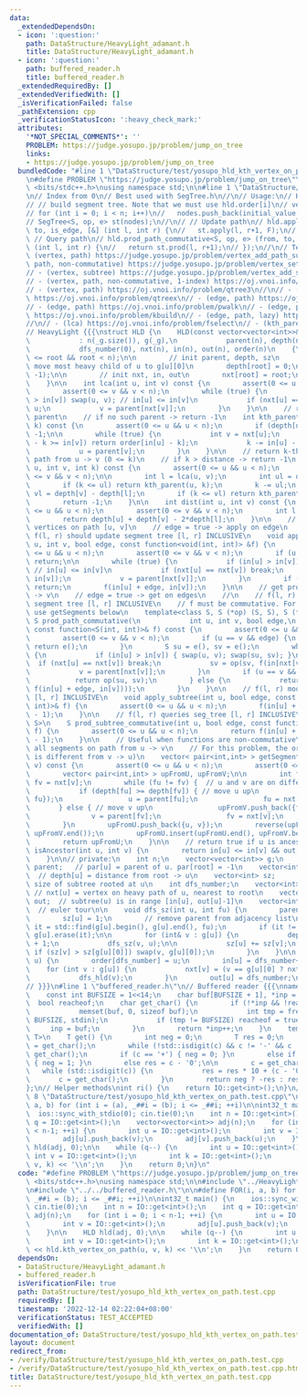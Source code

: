 ```yaml
---
data:
  _extendedDependsOn:
  - icon: ':question:'
    path: DataStructure/HeavyLight_adamant.h
    title: DataStructure/HeavyLight_adamant.h
  - icon: ':question:'
    path: buffered_reader.h
    title: buffered_reader.h
  _extendedRequiredBy: []
  _extendedVerifiedWith: []
  _isVerificationFailed: false
  _pathExtension: cpp
  _verificationStatusIcon: ':heavy_check_mark:'
  attributes:
    '*NOT_SPECIAL_COMMENTS*': ''
    PROBLEM: https://judge.yosupo.jp/problem/jump_on_tree
    links:
    - https://judge.yosupo.jp/problem/jump_on_tree
  bundledCode: "#line 1 \"DataStructure/test/yosupo_hld_kth_vertex_on_path.test.cpp\"\
    \n#define PROBLEM \"https://judge.yosupo.jp/problem/jump_on_tree\"\n\n#include\
    \ <bits/stdc++.h>\nusing namespace std;\n\n#line 1 \"DataStructure/HeavyLight_adamant.h\"\
    \n// Index from 0\n// Best used with SegTree.h\n//\n// Usage:\n// HLD hld(g, root);\n\
    // // build segment tree. Note that we must use hld.order[i]\n// vector<T> nodes;\n\
    // for (int i = 0; i < n; i++)\n//   nodes.push_back(initial_value[hld.order[i]])\n\
    // SegTree<S, op, e> st(nodes);\n//\n// // Update path\n// hld.apply_path(from,\
    \ to, is_edge, [&] (int l, int r) {\n//   st.apply(l, r+1, F);\n// });\n//\n//\
    \ // Query path\n// hld.prod_path_commutative<S, op, e> (from, to, is_edge, [&]\
    \ (int l, int r) {\n//   return st.prod(l, r+1);\n// });\n//\n// Tested:\n// -\
    \ (vertex, path) https://judge.yosupo.jp/problem/vertex_add_path_sum\n// - (vertex,\
    \ path, non-commutative) https://judge.yosupo.jp/problem/vertex_set_path_composite\n\
    // - (vertex, subtree) https://judge.yosupo.jp/problem/vertex_add_subtree_sum\n\
    // - (vertex, path, non-commutative, 1-index) https://oj.vnoi.info/problem/icpc21_mt_l\n\
    // - (vertex, path) https://oj.vnoi.info/problem/qtree3\n//\n// - (edge, path)\
    \ https://oj.vnoi.info/problem/qtreex\n// - (edge, path) https://oj.vnoi.info/problem/lubenica\n\
    // - (edge, path) https://oj.vnoi.info/problem/pwalk\n// - (edge, path, lazy)\
    \ https://oj.vnoi.info/problem/kbuild\n// - (edge, path, lazy) https://oj.vnoi.info/problem/onbridge\n\
    //\n// - (lca) https://oj.vnoi.info/problem/fselect\n// - (kth_parent) https://cses.fi/problemset/task/1687\n\
    // HeavyLight {{{\nstruct HLD {\n    HLD(const vector<vector<int>>& _g, int root)\n\
    \            : n(_g.size()), g(_g),\n            parent(n), depth(n), sz(n),\n\
    \            dfs_number(0), nxt(n), in(n), out(n), order(n)\n    {\n        assert(0\
    \ <= root && root < n);\n\n        // init parent, depth, sz\n        // also\
    \ move most heavy child of u to g[u][0]\n        depth[root] = 0;\n        dfs_sz(root,\
    \ -1);\n\n        // init nxt, in, out\n        nxt[root] = root;\n        dfs_hld(root);\n\
    \    }\n\n    int lca(int u, int v) const {\n        assert(0 <= u && u < n);\n\
    \        assert(0 <= v && v < n);\n        while (true) {\n            if (in[u]\
    \ > in[v]) swap(u, v); // in[u] <= in[v]\n            if (nxt[u] == nxt[v]) return\
    \ u;\n            v = parent[nxt[v]];\n        }\n    }\n\n    // return k-th\
    \ parent\n    // if no such parent -> return -1\n    int kth_parent(int u, int\
    \ k) const {\n        assert(0 <= u && u < n);\n        if (depth[u] < k) return\
    \ -1;\n\n        while (true) {\n            int v = nxt[u];\n            if (in[u]\
    \ - k >= in[v]) return order[in[u] - k];\n            k -= in[u] - in[v] + 1;\n\
    \            u = parent[v];\n        }\n    }\n\n    // return k-th vertex on\
    \ path from u -> v (0 <= k)\n    // if k > distance -> return -1\n    int kth_vertex_on_path(int\
    \ u, int v, int k) const {\n        assert(0 <= u && u < n);\n        assert(0\
    \ <= v && v < n);\n\n        int l = lca(u, v);\n        int ul = depth[u] - depth[l];\n\
    \        if (k <= ul) return kth_parent(u, k);\n        k -= ul;\n        int\
    \ vl = depth[v] - depth[l];\n        if (k <= vl) return kth_parent(v, vl - k);\n\
    \        return -1;\n    }\n\n    int dist(int u, int v) const {\n        assert(0\
    \ <= u && u < n);\n        assert(0 <= v && v < n);\n        int l = lca(u, v);\n\
    \        return depth[u] + depth[v] - 2*depth[l];\n    }\n\n    // apply f on\
    \ vertices on path [u, v]\n    // edge = true -> apply on edge\n    //\n    //\
    \ f(l, r) should update segment tree [l, r] INCLUSIVE\n    void apply_path(int\
    \ u, int v, bool edge, const function<void(int, int)> &f) {\n        assert(0\
    \ <= u && u < n);\n        assert(0 <= v && v < n);\n        if (u == v && edge)\
    \ return;\n\n        while (true) {\n            if (in[u] > in[v]) swap(u, v);\
    \ // in[u] <= in[v]\n            if (nxt[u] == nxt[v]) break;\n            f(in[nxt[v]],\
    \ in[v]);\n            v = parent[nxt[v]];\n        }\n        if (u == v && edge)\
    \ return;\n        f(in[u] + edge, in[v]);\n    }\n\n    // get prod of path u\
    \ -> v\n    // edge = true -> get on edges\n    //\n    // f(l, r) should query\
    \ segment tree [l, r] INCLUSIVE\n    // f must be commutative. For non-commutative,\
    \ use getSegments below\n    template<class S, S (*op) (S, S), S (*e)()>\n   \
    \ S prod_path_commutative(\n            int u, int v, bool edge,\n           \
    \ const function<S(int, int)>& f) const {\n        assert(0 <= u && u < n);\n\
    \        assert(0 <= v && v < n);\n        if (u == v && edge) {\n           \
    \ return e();\n        }\n        S su = e(), sv = e();\n        while (true)\
    \ {\n            if (in[u] > in[v]) { swap(u, v); swap(su, sv); }\n          \
    \  if (nxt[u] == nxt[v]) break;\n            sv = op(sv, f(in[nxt[v]], in[v]));\n\
    \            v = parent[nxt[v]];\n        }\n        if (u == v && edge) {\n \
    \           return op(su, sv);\n        } else {\n            return op(su, op(sv,\
    \ f(in[u] + edge, in[v])));\n        }\n    }\n\n    // f(l, r) modify seg_tree\
    \ [l, r] INCLUSIVE\n    void apply_subtree(int u, bool edge, const function<void(int,\
    \ int)>& f) {\n        assert(0 <= u && u < n);\n        f(in[u] + edge, out[u]\
    \ - 1);\n    }\n\n    // f(l, r) queries seg_tree [l, r] INCLUSIVE\n    template<class\
    \ S>\n    S prod_subtree_commutative(int u, bool edge, const function<S(S, S)>&\
    \ f) {\n        assert(0 <= u && u < n);\n        return f(in[u] + edge, out[u]\
    \ - 1);\n    }\n\n    // Useful when functions are non-commutative\n    // Return\
    \ all segments on path from u -> v\n    // For this problem, the order (u -> v\
    \ is different from v -> u)\n    vector< pair<int,int> > getSegments(int u, int\
    \ v) const {\n        assert(0 <= u && u < n);\n        assert(0 <= v && v < n);\n\
    \        vector< pair<int,int> > upFromU, upFromV;\n\n        int fu = nxt[u],\
    \ fv = nxt[v];\n        while (fu != fv) {  // u and v are on different chains\n\
    \            if (depth[fu] >= depth[fv]) { // move u up\n                upFromU.push_back({u,\
    \ fu});\n                u = parent[fu];\n                fu = nxt[u];\n     \
    \       } else { // move v up\n                upFromV.push_back({fv, v});\n \
    \               v = parent[fv];\n                fv = nxt[v];\n            }\n\
    \        }\n        upFromU.push_back({u, v});\n        reverse(upFromV.begin(),\
    \ upFromV.end());\n        upFromU.insert(upFromU.end(), upFromV.begin(), upFromV.end());\n\
    \        return upFromU;\n    }\n\n    // return true if u is ancestor\n    bool\
    \ isAncestor(int u, int v) {\n        return in[u] <= in[v] && out[v] <= out[u];\n\
    \    }\n\n// private:\n    int n;\n    vector<vector<int>> g;\n    vector<int>\
    \ parent;   // par[u] = parent of u. par[root] = -1\n    vector<int> depth;  \
    \  // depth[u] = distance from root -> u\n    vector<int> sz;       // sz[u] =\
    \ size of subtree rooted at u\n    int dfs_number;\n    vector<int> nxt;     \
    \ // nxt[u] = vertex on heavy path of u, nearest to root\n    vector<int> in,\
    \ out;  // subtree(u) is in range [in[u], out[u]-1]\n    vector<int> order;  \
    \  // euler tour\n\n    void dfs_sz(int u, int fu) {\n        parent[u] = fu;\n\
    \        sz[u] = 1;\n        // remove parent from adjacency list\n        auto\
    \ it = std::find(g[u].begin(), g[u].end(), fu);\n        if (it != g[u].end())\
    \ g[u].erase(it);\n\n        for (int& v : g[u]) {\n            depth[v] = depth[u]\
    \ + 1;\n            dfs_sz(v, u);\n\n            sz[u] += sz[v];\n           \
    \ if (sz[v] > sz[g[u][0]]) swap(v, g[u][0]);\n        }\n    }\n\n    void dfs_hld(int\
    \ u) {\n        order[dfs_number] = u;\n        in[u] = dfs_number++;\n\n    \
    \    for (int v : g[u]) {\n            nxt[v] = (v == g[u][0] ? nxt[u] : v);\n\
    \            dfs_hld(v);\n        }\n        out[u] = dfs_number;\n    }\n};\n\
    // }}}\n#line 1 \"buffered_reader.h\"\n// Buffered reader {{{\nnamespace IO {\n\
    \    const int BUFSIZE = 1<<14;\n    char buf[BUFSIZE + 1], *inp = buf;\n\n  \
    \  bool reacheof;\n    char get_char() {\n        if (!*inp && !reacheof) {\n\
    \            memset(buf, 0, sizeof buf);\n            int tmp = fread(buf, 1,\
    \ BUFSIZE, stdin);\n            if (tmp != BUFSIZE) reacheof = true;\n       \
    \     inp = buf;\n        }\n        return *inp++;\n    }\n    template<typename\
    \ T>\n    T get() {\n        int neg = 0;\n        T res = 0;\n        char c\
    \ = get_char();\n        while (!std::isdigit(c) && c != '-' && c != '+') c =\
    \ get_char();\n        if (c == '+') { neg = 0; }\n        else if (c == '-')\
    \ { neg = 1; }\n        else res = c - '0';\n\n        c = get_char();\n     \
    \   while (std::isdigit(c)) {\n            res = res * 10 + (c - '0');\n     \
    \       c = get_char();\n        }\n        return neg ? -res : res;\n    }\n\
    };\n// Helper methods\nint ri() {\n    return IO::get<int>();\n}\n// }}}\n#line\
    \ 8 \"DataStructure/test/yosupo_hld_kth_vertex_on_path.test.cpp\"\n\n#define FOR(i,\
    \ a, b) for (int i = (a), _##i = (b); i <= _##i; ++i)\n\nint32_t main() {\n  \
    \  ios::sync_with_stdio(0); cin.tie(0);\n    int n = IO::get<int>();\n    int\
    \ q = IO::get<int>();\n    vector<vector<int>> adj(n);\n    for (int i = 0; i\
    \ < n-1; ++i) {\n        int u = IO::get<int>();\n        int v = IO::get<int>();\n\
    \        adj[u].push_back(v);\n        adj[v].push_back(u);\n    }\n\n    HLD\
    \ hld(adj, 0);\n\n    while (q--) {\n        int u = IO::get<int>();\n       \
    \ int v = IO::get<int>();\n        int k = IO::get<int>();\n        cout << hld.kth_vertex_on_path(u,\
    \ v, k) << '\\n';\n    }\n    return 0;\n}\n"
  code: "#define PROBLEM \"https://judge.yosupo.jp/problem/jump_on_tree\"\n\n#include\
    \ <bits/stdc++.h>\nusing namespace std;\n\n#include \"../HeavyLight_adamant.h\"\
    \n#include \"../../buffered_reader.h\"\n\n#define FOR(i, a, b) for (int i = (a),\
    \ _##i = (b); i <= _##i; ++i)\n\nint32_t main() {\n    ios::sync_with_stdio(0);\
    \ cin.tie(0);\n    int n = IO::get<int>();\n    int q = IO::get<int>();\n    vector<vector<int>>\
    \ adj(n);\n    for (int i = 0; i < n-1; ++i) {\n        int u = IO::get<int>();\n\
    \        int v = IO::get<int>();\n        adj[u].push_back(v);\n        adj[v].push_back(u);\n\
    \    }\n\n    HLD hld(adj, 0);\n\n    while (q--) {\n        int u = IO::get<int>();\n\
    \        int v = IO::get<int>();\n        int k = IO::get<int>();\n        cout\
    \ << hld.kth_vertex_on_path(u, v, k) << '\\n';\n    }\n    return 0;\n}\n"
  dependsOn:
  - DataStructure/HeavyLight_adamant.h
  - buffered_reader.h
  isVerificationFile: true
  path: DataStructure/test/yosupo_hld_kth_vertex_on_path.test.cpp
  requiredBy: []
  timestamp: '2022-12-14 02:22:04+08:00'
  verificationStatus: TEST_ACCEPTED
  verifiedWith: []
documentation_of: DataStructure/test/yosupo_hld_kth_vertex_on_path.test.cpp
layout: document
redirect_from:
- /verify/DataStructure/test/yosupo_hld_kth_vertex_on_path.test.cpp
- /verify/DataStructure/test/yosupo_hld_kth_vertex_on_path.test.cpp.html
title: DataStructure/test/yosupo_hld_kth_vertex_on_path.test.cpp
---
```

